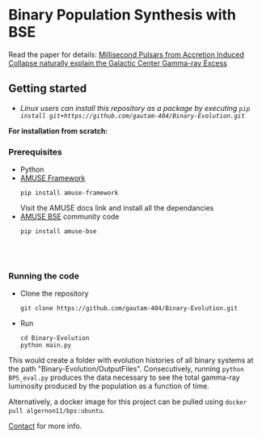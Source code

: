 # Binary Population Synthesis with BSE

Read the paper for details: [Millisecond Pulsars from Accretion Induced Collapse naturally explain the Galactic Center Gamma-ray Excess](https://arxiv.org/abs/2106.00222)

## Getting started
* *Linux users can install this repository as a package by executing `pip install git+https://github.com/gautam-404/Binary-Evolution.git`*

**For installation from scratch:**

### Prerequisites
* Python
* [AMUSE Framework](https://amuse.readthedocs.io/en/latest/install/howto-install-AMUSE.html)
    <br> 
    ```
    pip install amuse-framework
    ```
    Visit the AMUSE docs link and install all the dependancies
* [AMUSE BSE](https://amuse.readthedocs.io/en/latest/reference/available-codes.html#bse) community code
    <br> 
    ```
    pip install amuse-bse
    ```
<br>
<br>

### Running the code
* Clone the repository
    ```
    git clone https://github.com/gautam-404/Binary-Evolution.git
    ```
* Run 
    ```
    cd Binary-Evolution
    python main.py
    ```
This would create a folder with evolution histories of all binary systems at the path "Binary-Evolution/OutputFiles". Consecutively, running `python BPS_eval.py` produces the data necessary to see the total gamma-ray luminosity produced by the population as a function of time. 

Alternatively, a docker image for this project can be pulled using `docker pull algernon11/bps:ubuntu`.

[Contact](mailto:anujgautam11@gmail.com) for more info.
